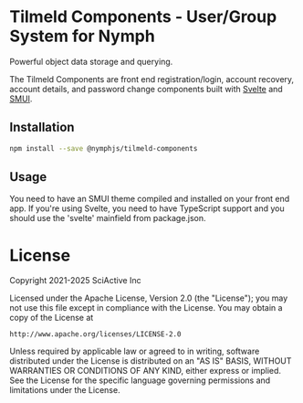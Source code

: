 # Tilmeld Components - User/Group System for Nymph

Powerful object data storage and querying.

The Tilmeld Components are front end registration/login, account recovery, account details, and password change components built with [Svelte](https://svelte.dev/) and [SMUI](https://sveltematerialui.com/).

## Installation

```sh
npm install --save @nymphjs/tilmeld-components
```

## Usage

You need to have an SMUI theme compiled and installed on your front end app. If you're using Svelte, you need to have TypeScript support and you should use the 'svelte' mainfield from package.json.

# License

Copyright 2021-2025 SciActive Inc

Licensed under the Apache License, Version 2.0 (the "License");
you may not use this file except in compliance with the License.
You may obtain a copy of the License at

    http://www.apache.org/licenses/LICENSE-2.0

Unless required by applicable law or agreed to in writing, software
distributed under the License is distributed on an "AS IS" BASIS,
WITHOUT WARRANTIES OR CONDITIONS OF ANY KIND, either express or implied.
See the License for the specific language governing permissions and
limitations under the License.
